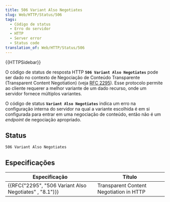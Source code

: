 ```yaml
---
title: 506 Variant Also Negotiates
slug: Web/HTTP/Status/506
tags:
  - Código de status
  - Erro do servidor
  - HTTP
  - Server error
  - Status code
translation_of: Web/HTTP/Status/506
---
```

{{HTTPSidebar}}

O código de status de resposta HTTP **`506 Variant Also Negotiates`** pode ser dado no contexto de Negociação de Conteúdo Transparente (Transparent Content Negotiation) (veja [RFC 2295](https://tools.ietf.org/html/rfc2295)). Esse protocolo permite ao cliente requerer a melhor variante de um dado recurso, onde um servidor fornece múltiplos variantes.

O código de status **`Variant Also Negotiates`** indica um erro na configuração interna do servidor na qual a variante escolhida é em si configurada para entrar em uma negociação de conteúdo, então não é um _endpoint_ de negociação apropriado.

## Status

```
506 Variant Also Negotiates
```

## Especificações

| Especificação                                                            | Título                                  |
| ------------------------------------------------------------------------ | --------------------------------------- |
| {{RFC("2295", "506 Variant Also Negotiates" , "8.1")}} | Transparent Content Negotiation in HTTP |
